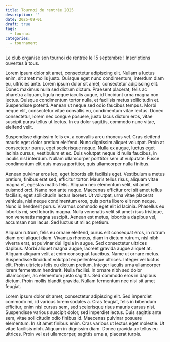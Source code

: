 ```yaml
---
title: Tournoi de rentrée 2025
description: ''
date: 2025-09-01
draft: true
tags:
  - tournoi
categories:
  - tournament
---
```


Le club organise son tournoi de rentrée le 15 septembre ! Inscriptions ouvertes à tous.

Lorem ipsum dolor sit amet, consectetur adipiscing elit. Nullam a luctus enim, sit amet mollis justo. Quisque eget nunc
condimentum, interdum diam eu, ultricies ante. Lorem ipsum dolor sit amet, consectetur adipiscing elit. Donec maximus
nulla sed dictum dictum. Praesent placerat, felis ac pharetra aliquam, ligula neque iaculis augue, id tincidunt urna
magna non lectus. Quisque condimentum tortor nulla, et facilisis metus sollicitudin et. Suspendisse potenti. Aenean ut
neque sed odio faucibus tempus. Morbi neque elit, consectetur vitae convallis eu, condimentum vitae lectus. Donec
consectetur, lorem nec congue posuere, justo lacus dictum eros, vitae suscipit purus tellus ut lectus. In eu dolor
sagittis, commodo nunc vitae, eleifend velit.

Suspendisse dignissim felis ex, a convallis arcu rhoncus vel. Cras eleifend mauris eget dolor pretium eleifend. Nunc
dignissim aliquet volutpat. Proin at consectetur purus, eget scelerisque neque. Nulla ex augue, luctus eget lacinia
cursus, vestibulum et ex. Duis volutpat neque id nulla faucibus, in iaculis nisl interdum. Nullam ullamcorper porttitor
sem ut vulputate. Fusce condimentum elit quis massa porttitor, quis ullamcorper nulla finibus.

Aenean pulvinar eros leo, eget lobortis elit facilisis eget. Vestibulum a metus pretium, finibus erat sed, efficitur
tortor. Mauris tellus risus, aliquam vitae magna et, egestas mattis felis. Aliquam nec elementum velit, sit amet euismod
orci. Name non ante neque. Maecenas efficitur orci sit amet tellus facilisis, eget sollicitudin lectus laoreet. Ut
volutpat, urna vitae placerat vehicula, nisi neque condimentum eros, quis porta libero elit non neque. Nunc id hendrerit
purus. Vivamus commodo eget elit id lacinia. Phasellus eu lobortis mi, sed lobortis magna. Nulla venenatis velit sit
amet risus tristique, non venenatis magna suscipit. Aenean est metus, lobortis a dapibus vel, accumsan non lacus. Sed
luctus ut mi ac pretium.

Aliquam rutrum, felis eu ornare eleifend, purus elit consequat eros, in rutrum diam orci aliquet diam. Vivamus rhoncus,
diam in dictum rutrum, nisl nibh viverra erat, at pulvinar dui ligula in augue. Sed consectetur ultrices dapibus. Morbi
aliquet magna augue, laoreet gravida augue aliquet at. Aliquam aliquam velit at enim consequat faucibus. Name ut ornare
metus. Suspendisse tincidunt volutpat ex pellentesque ultrices. Integer vel luctus elit. Proin ultricies felis eu dictum
pretium. Integer iaculis urna ullamcorper lorem fermentum hendrerit. Nulla facilisi. In ornare nibh sed dolor
ullamcorper, ac elementum justo sagittis. Sed commodo eros in dapibus dictum. Proin mollis blandit gravida. Nullam
fermentum nec nisi sit amet feugiat.

Lorem ipsum dolor sit amet, consectetur adipiscing elit. Sed imperdiet commodo mi, id various lorem sodales a. Cras
feugiat, felis in bibendum efficitur, enim nisl cursus sem, sed scelerisque risus mauris cursus nisi. Suspendisse
various suscipit dolor, sed imperdiet lectus. Duis sagittis ante sem, vitae sollicitudin odio finibus id. Maecenas
pulvinar posuere elementum. In sit amet finibus enim. Cras various ut lectus eget molestie. Ut vitae facilisis nibh.
Aliquam in dignissim diam. Donec gravida ac tellus eu ultrices. Proin vel est ullamcorper, sagittis urna a, placerat
turpis.
